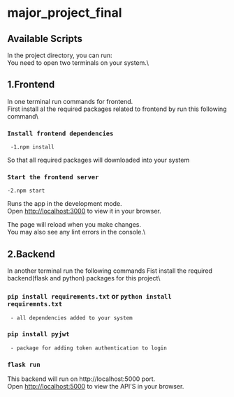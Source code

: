 # major_project_final
## Available Scripts

In the project directory, you can run:\
You need to open two terminals on your system.\
## 1.Frontend
In one terminal run commands for frontend.\
First install al the required packages related to frontend by run this following command\
### `Install frontend dependencies`
     -1.npm install 
So that all required packages will downloaded into your system
### `Start the frontend server`
    -2.npm start

Runs the app in the development mode.\
Open [http://localhost:3000](http://localhost:3000) to view it in your browser.

The page will reload when you make changes.\
You may also see any lint errors in the console.\

## 2.Backend
In another terminal run the following commands
Fist install the required backend(flask and python) packages for this project\
### `pip install requirements.txt` or `python install requiremnts.txt`
     - all dependencies added to your system
### `pip install pyjwt` 
     - package for adding token authentication to login

### `flask run`
This backend will run on http://localhost:5000 port.\
Open [http://localhost:5000](http://localhost:5000) to view the API'S in your browser.
